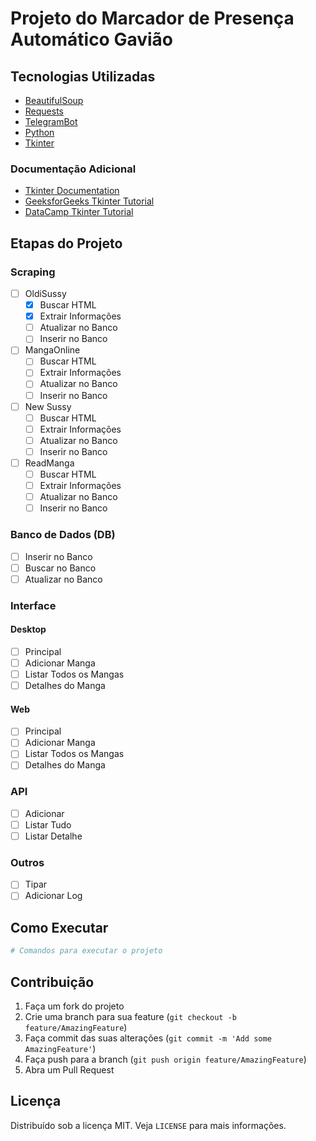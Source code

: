 # Projeto do Marcador de Presença Automático Gavião

## Tecnologias Utilizadas

- [BeautifulSoup](https://www.crummy.com/software/BeautifulSoup/bs4/doc/)
- [Requests](https://docs.python-requests.org/en/master/)
- [TelegramBot](https://core.telegram.org/bots)
- [Python](https://www.python.org/)
- [Tkinter](https://docs.python.org/pt-br/3/library/tkinter.html)

### Documentação Adicional

- [Tkinter Documentation](https://docs.python.org/pt-br/3/library/tkinter.html)
- [GeeksforGeeks Tkinter Tutorial](https://www.geeksforgeeks.org/python-gui-tkinter/)
- [DataCamp Tkinter Tutorial](https://www.datacamp.com/pt/tutorial/gui-tkinter-python)

## Etapas do Projeto

### Scraping

- [ ] OldiSussy
  - [x] Buscar HTML
  - [x] Extrair Informações
  - [ ] Atualizar no Banco
  - [ ] Inserir no Banco
- [ ] MangaOnline
  - [ ] Buscar HTML
  - [ ] Extrair Informações
  - [ ] Atualizar no Banco
  - [ ] Inserir no Banco
- [ ] New Sussy
  - [ ] Buscar HTML
  - [ ] Extrair Informações
  - [ ] Atualizar no Banco
  - [ ] Inserir no Banco
- [ ] ReadManga
  - [ ] Buscar HTML
  - [ ] Extrair Informações
  - [ ] Atualizar no Banco
  - [ ] Inserir no Banco

### Banco de Dados (DB)

- [ ] Inserir no Banco
- [ ] Buscar no Banco
- [ ] Atualizar no Banco

### Interface

#### Desktop

- [ ] Principal
- [ ] Adicionar Manga
- [ ] Listar Todos os Mangas
- [ ] Detalhes do Manga

#### Web

- [ ] Principal
- [ ] Adicionar Manga
- [ ] Listar Todos os Mangas
- [ ] Detalhes do Manga

### API

- [ ] Adicionar
- [ ] Listar Tudo
- [ ] Listar Detalhe

### Outros

- [ ] Tipar
- [ ] Adicionar Log

## Como Executar

```bash
# Comandos para executar o projeto
```

## Contribuição

1. Faça um fork do projeto
2. Crie uma branch para sua feature (`git checkout -b feature/AmazingFeature`)
3. Faça commit das suas alterações (`git commit -m 'Add some AmazingFeature'`)
4. Faça push para a branch (`git push origin feature/AmazingFeature`)
5. Abra um Pull Request

## Licença

Distribuído sob a licença MIT. Veja `LICENSE` para mais informações.
